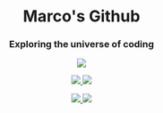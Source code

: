 <h1 align="center">Marco's Github</h1>
<h3 align="center">Exploring the universe of coding</h3>

<!--[![Top Langs](https://github-readme-stats.vercel.app/api/top-langs/?username=markort147&layout=compact)](https://github.com/anuraghazra/github-readme-stats)-->

<p align="center">
  <a href="https://www.flickr.com/photos/nasawebbtelescope/albums">
    <img src="https://media.licdn.com/dms/image/C5616AQFyv6aMr2mJ1A/profile-displaybackgroundimage-shrink_350_1400/0/1537436187534?e=1689206400&v=beta&t=Vvm7DGAnRfKUVp7yoKSkSAdds7S9yim9RHP3NdyrJu8"/>
  </a>
</p>

<p align="center">
  <a href="https://github.com/anuraghazra/github-readme-stats">
    <!--<picture>
      <source
        srcset="https://github-readme-stats.vercel.app/api?username=markort147&show_icons=true&theme=vue-dark"
        media="(prefers-color-scheme: dark)"
      />
      <source
        srcset="https://github-readme-stats.vercel.app/api?username=markort147&show_icons=true&theme=vue"
        media="(prefers-color-scheme: light), (prefers-color-scheme: no-preference)"
      />-->
      <img src="https://github-readme-stats.vercel.app/api?username=markort147&show_icons=true"/>
      <img src="https://github-readme-stats.vercel.app/api/top-langs/?username=markort147&layout=compact"/>
    </picture>  
  </a>
</p>

<p align="center">
    <a href="https://www.linkedin.com/in/mr93/">
      <img src="https://img.shields.io/badge/LinkedIn-0077B5?style=for-the-badge&logo=linkedin&logoColor=white"/>
    </a>
    <a href="https://www.kaggle.com/markort147">
      <img src="https://img.shields.io/badge/Kaggle-20BEFF?style=for-the-badge&logo=Kaggle&logoColor=white"/>
    </a>
<p>

<!--
**markort147/markort147** is a ✨ _special_ ✨ repository because its `README.md` (this file) appears on your GitHub profile.

Here are some ideas to get you started:

- 🔭 I’m currently working on ...
- 🌱 I’m currently learning ...
- 👯 I’m looking to collaborate on ...
- 🤔 I’m looking for help with ...
- 💬 Ask me about ...
- 📫 How to reach me: ...
- 😄 Pronouns: ...
- ⚡ Fun fact: ...
-->
